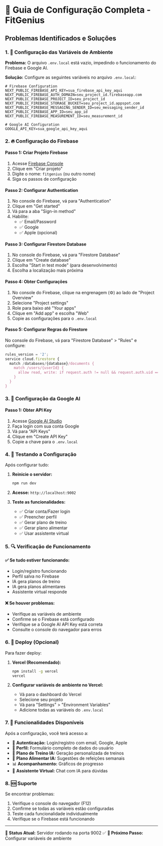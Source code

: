 # 🚀 Guia de Configuração Completa - FitGenius

## **Problemas Identificados e Soluções**

### **1. 🔧 Configuração das Variáveis de Ambiente**

**Problema:** O arquivo `.env.local` está vazio, impedindo o funcionamento do Firebase e Google AI.

**Solução:** Configure as seguintes variáveis no arquivo `.env.local`:

```env
# Firebase Configuration
NEXT_PUBLIC_FIREBASE_API_KEY=sua_firebase_api_key_aqui
NEXT_PUBLIC_FIREBASE_AUTH_DOMAIN=seu_project_id.firebaseapp.com
NEXT_PUBLIC_FIREBASE_PROJECT_ID=seu_project_id
NEXT_PUBLIC_FIREBASE_STORAGE_BUCKET=seu_project_id.appspot.com
NEXT_PUBLIC_FIREBASE_MESSAGING_SENDER_ID=seu_messaging_sender_id
NEXT_PUBLIC_FIREBASE_APP_ID=seu_app_id
NEXT_PUBLIC_FIREBASE_MEASUREMENT_ID=seu_measurement_id

# Google AI Configuration
GOOGLE_API_KEY=sua_google_api_key_aqui
```

### **2. 🔥 Configuração do Firebase**

#### **Passo 1: Criar Projeto Firebase**
1. Acesse [Firebase Console](https://console.firebase.google.com/)
2. Clique em "Criar projeto"
3. Digite o nome: `fitgenius` (ou outro nome)
4. Siga os passos de configuração

#### **Passo 2: Configurar Authentication**
1. No console do Firebase, vá para "Authentication"
2. Clique em "Get started"
3. Vá para a aba "Sign-in method"
4. Habilite:
   - ✅ Email/Password
   - ✅ Google
   - ✅ Apple (opcional)

#### **Passo 3: Configurar Firestore Database**
1. No console do Firebase, vá para "Firestore Database"
2. Clique em "Create database"
3. Escolha "Start in test mode" (para desenvolvimento)
4. Escolha a localização mais próxima

#### **Passo 4: Obter Configurações**
1. No console do Firebase, clique na engrenagem (⚙️) ao lado de "Project Overview"
2. Selecione "Project settings"
3. Role para baixo até "Your apps"
4. Clique em "Add app" e escolha "Web"
5. Copie as configurações para o `.env.local`

#### **Passo 5: Configurar Regras do Firestore**
No console do Firebase, vá para "Firestore Database" > "Rules" e configure:

```javascript
rules_version = '2';
service cloud.firestore {
  match /databases/{database}/documents {
    match /users/{userId} {
      allow read, write: if request.auth != null && request.auth.uid == userId;
    }
  }
}
```

### **3. 🤖 Configuração da Google AI**

#### **Passo 1: Obter API Key**
1. Acesse [Google AI Studio](https://aistudio.google.com/)
2. Faça login com sua conta Google
3. Vá para "API Keys"
4. Clique em "Create API Key"
5. Copie a chave para o `.env.local`

### **4. 🧪 Testando a Configuração**

Após configurar tudo:

1. **Reinicie o servidor:**
   ```bash
   npm run dev
   ```

2. **Acesse:** `http://localhost:9002`

3. **Teste as funcionalidades:**
   - ✅ Criar conta/Fazer login
   - ✅ Preencher perfil
   - ✅ Gerar plano de treino
   - ✅ Gerar plano alimentar
   - ✅ Usar assistente virtual

### **5. 🔍 Verificação de Funcionamento**

#### **✅ Se tudo estiver funcionando:**
- Login/registro funcionando
- Perfil salva no Firebase
- IA gera planos de treino
- IA gera planos alimentares
- Assistente virtual responde

#### **❌ Se houver problemas:**
- Verifique as variáveis de ambiente
- Confirme se o Firebase está configurado
- Verifique se a Google AI API Key está correta
- Consulte o console do navegador para erros

### **6. 🚀 Deploy (Opcional)**

Para fazer deploy:

1. **Vercel (Recomendado):**
   ```bash
   npm install -g vercel
   vercel
   ```

2. **Configurar variáveis de ambiente no Vercel:**
   - Vá para o dashboard do Vercel
   - Selecione seu projeto
   - Vá para "Settings" > "Environment Variables"
   - Adicione todas as variáveis do `.env.local`

### **7. 📱 Funcionalidades Disponíveis**

Após a configuração, você terá acesso a:

- 🔐 **Autenticação:** Login/registro com email, Google, Apple
- 👤 **Perfil:** Formulário completo de dados do usuário
- 💪 **Plano de Treino IA:** Geração personalizada de treinos
- 🍎 **Plano Alimentar IA:** Sugestões de refeições semanais
- 📊 **Acompanhamento:** Gráficos de progresso
- 🤖 **Assistente Virtual:** Chat com IA para dúvidas

### **8. 🆘 Suporte**

Se encontrar problemas:

1. Verifique o console do navegador (F12)
2. Confirme se todas as variáveis estão configuradas
3. Teste cada funcionalidade individualmente
4. Verifique se o Firebase está funcionando

---

**🎯 Status Atual:** Servidor rodando na porta 9002 ✅
**🔧 Próximo Passo:** Configurar variáveis de ambiente 